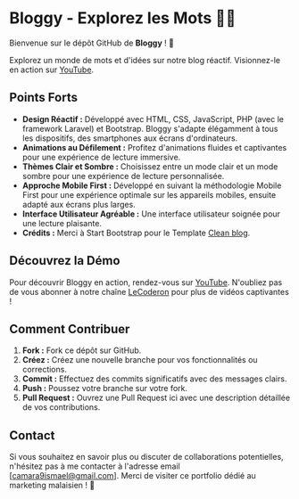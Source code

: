 # Bloggy - Explorez les Mots 📝✨

Bienvenue sur le dépôt GitHub de **Bloggy** ! 🚀

Explorez un monde de mots et d'idées sur notre blog réactif. Visionnez-le en action sur [YouTube](lien_youtube).

## Points Forts

- **Design Réactif :** Développé avec HTML, CSS, JavaScript, PHP (avec le framework Laravel) et Bootstrap. Bloggy s'adapte élégamment à tous les dispositifs, des smartphones aux écrans d'ordinateurs.
- **Animations au Défilement :** Profitez d'animations fluides et captivantes pour une expérience de lecture immersive.
- **Thèmes Clair et Sombre :** Choisissez entre un mode clair et un mode sombre pour une expérience de lecture personnalisée.
- **Approche Mobile First :** Développé en suivant la méthodologie Mobile First pour une expérience optimale sur les appareils mobiles, ensuite adapté aux écrans plus larges.
- **Interface Utilisateur Agréable :** Une interface utilisateur soignée pour une lecture plaisante.
- **Crédits :** Merci à Start Bootstrap pour le Template [Clean blog](https://startbootstrap.com/theme/clean-blog).

## Découvrez la Démo

Pour découvrir Bloggy en action, rendez-vous sur [YouTube](lien_youtube). N'oubliez pas de vous abonner à notre chaîne [LeCoderon](lien_youtube) pour plus de vidéos captivantes !

## Comment Contribuer

1. **Fork :** Fork ce dépôt sur GitHub.
2. **Créez :** Créez une nouvelle branche pour vos fonctionnalités ou corrections.
3. **Commit :** Effectuez des commits significatifs avec des messages clairs.
4. **Push :** Poussez votre branche sur votre fork.
5. **Pull Request :** Ouvrez une Pull Request ici avec une description détaillée de vos contributions.

## Contact

Si vous souhaitez en savoir plus ou discuter de collaborations potentielles, n'hésitez pas à me contacter à l'adresse email [camara9ismael@gmail.com]. Merci de visiter ce portfolio dédié au marketing malaisien ! 🌟
